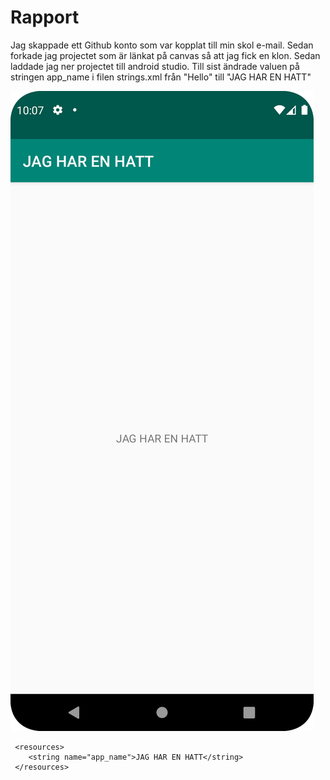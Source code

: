 
# Rapport

Jag skappade ett Github konto som var kopplat till min skol e-mail.
Sedan forkade jag projectet som är länkat på canvas så att jag fick en klon.
Sedan laddade jag ner projectet till android studio.
Till sist ändrade valuen på stringen app_name i filen strings.xml från "Hello" till 
"JAG HAR EN HATT"

![](Screenshot_jagHarHatt.png)
```
 <resources>
    <string name="app_name">JAG HAR EN HATT</string>
 </resources>
```

